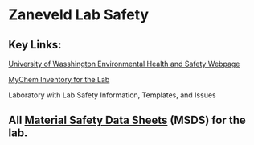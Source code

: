 # Zaneveld Lab Safety

## Key Links:

[University of Wasshington Environmental Health and Safety Webpage](https://www.ehs.washington.edu/research-lab/laboratory-safety)

[MyChem Inventory for the Lab](https://mychem.ehs.washington.edu/Inventory/InventoryList?roomOwnerID=10873&page=1)


Laboratory with Lab Safety Information, Templates, and Issues

## All [Material Safety Data Sheets](./MSDS/) (MSDS) for the lab.  
